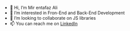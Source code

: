 - 👋 Hi, I’m Mir entafaz Ali
- 👀 I’m interested in Fron-End and Back-End Development
- 💞️ I’m looking to collaborate on JS libraries
- 📫 You can reach me on [LinkedIn](https://www.linkedin.com/in/iamentafaz/)

<!--  daily.dev BOOKMARKS:START -->
<!--  daily.dev BOOKMARKS:END -->
